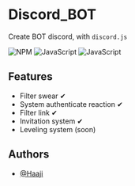 # Discord_BOT

Create BOT discord, with `discord.js`

![NPM](https://img.shields.io/badge/NPM-%23000000.svg?style=for-the-badge&logo=npm&logoColor=white)
![JavaScript](https://img.shields.io/badge/javascript-%23323330.svg?style=for-the-badge&logo=javascript&logoColor=%23F7DF1E)
![JavaScript](https://img.shields.io/badge/discord.js-%23323330.svg?style=for-the-badge&logo=javascript&logoColor=%23F7DF1E)

## Features

- Filter swear ✔
- System authenticate reaction ✔
- Filter link ✔
- Invitation system ✔
- Leveling system (soon)

## Authors

- [@Haaji](https://github.com/LucasDerhore)
